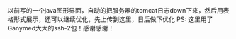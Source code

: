 以前写的一个java图形界面，自动的把服务器的tomcat日志down下来，然后用表格形式展示，还可以继续优化，先上传到这里，日后做下优化
PS: 这里用了Ganymed大大的ssh-2包！感谢感谢！
